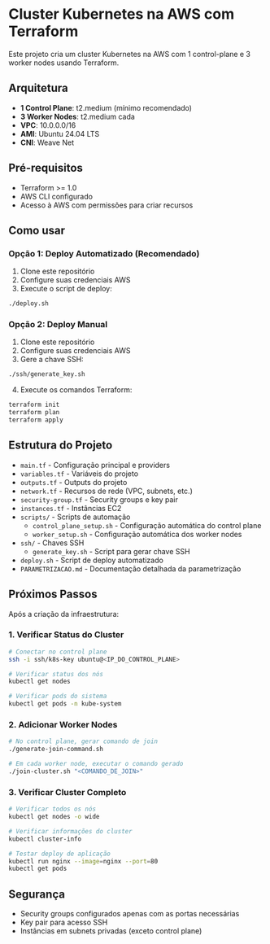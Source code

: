 # Cluster Kubernetes na AWS com Terraform

Este projeto cria um cluster Kubernetes na AWS com 1 control-plane e 3 worker nodes usando Terraform.

## Arquitetura

- **1 Control Plane**: t2.medium (mínimo recomendado)
- **3 Worker Nodes**: t2.medium cada
- **VPC**: 10.0.0.0/16
- **AMI**: Ubuntu 24.04 LTS
- **CNI**: Weave Net

## Pré-requisitos

- Terraform >= 1.0
- AWS CLI configurado
- Acesso à AWS com permissões para criar recursos

## Como usar

### Opção 1: Deploy Automatizado (Recomendado)

1. Clone este repositório
2. Configure suas credenciais AWS
3. Execute o script de deploy:

```bash
./deploy.sh
```

### Opção 2: Deploy Manual

1. Clone este repositório
2. Configure suas credenciais AWS
3. Gere a chave SSH:
```bash
./ssh/generate_key.sh
```
4. Execute os comandos Terraform:
```bash
terraform init
terraform plan
terraform apply
```

## Estrutura do Projeto

- `main.tf` - Configuração principal e providers
- `variables.tf` - Variáveis do projeto
- `outputs.tf` - Outputs do projeto
- `network.tf` - Recursos de rede (VPC, subnets, etc.)
- `security-group.tf` - Security groups e key pair
- `instances.tf` - Instâncias EC2
- `scripts/` - Scripts de automação
  - `control_plane_setup.sh` - Configuração automática do control plane
  - `worker_setup.sh` - Configuração automática dos worker nodes
- `ssh/` - Chaves SSH
  - `generate_key.sh` - Script para gerar chave SSH
- `deploy.sh` - Script de deploy automatizado
- `PARAMETRIZACAO.md` - Documentação detalhada da parametrização

## Próximos Passos

Após a criação da infraestrutura:

### 1. Verificar Status do Cluster
```bash
# Conectar no control plane
ssh -i ssh/k8s-key ubuntu@<IP_DO_CONTROL_PLANE>

# Verificar status dos nós
kubectl get nodes

# Verificar pods do sistema
kubectl get pods -n kube-system
```

### 2. Adicionar Worker Nodes
```bash
# No control plane, gerar comando de join
./generate-join-command.sh

# Em cada worker node, executar o comando gerado
./join-cluster.sh "<COMANDO_DE_JOIN>"
```

### 3. Verificar Cluster Completo
```bash
# Verificar todos os nós
kubectl get nodes -o wide

# Verificar informações do cluster
kubectl cluster-info

# Testar deploy de aplicação
kubectl run nginx --image=nginx --port=80
kubectl get pods
```

## Segurança

- Security groups configurados apenas com as portas necessárias
- Key pair para acesso SSH
- Instâncias em subnets privadas (exceto control plane)
